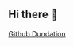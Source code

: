 ## Hi there 👋
[Github Dundation](https://www.credly.com/badges/52e74781-6e94-4a50-85a0-daeefeceff99/public_url)
<!--
**patlypo/patlypo** is a ✨ _special_ ✨ repository because its `README.md` (this file) appears on your GitHub profile.

Here are some ideas to get you started:

- 🔭 I’m currently working on ...
- 🌱 I’m currently learning ...
- 👯 I’m looking to collaborate on ...
- 🤔 I’m looking for help with ...
- 💬 Ask me about ...
- 📫 How to reach me: ...
- 😄 Pronouns: ...
- ⚡ Fun fact: ...
-->
